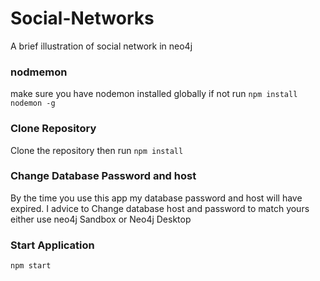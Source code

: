 # Social-Networks
A brief illustration of social network in neo4j

### nodmemon
make sure you have nodemon installed globally if not run ```npm install nodemon -g ```

### Clone Repository
Clone the repository then run ```npm install ```

### Change Database Password and host

By the time you use this app my database password and host will have expired. I advice to Change database host and password to match yours either use neo4j Sandbox or Neo4j Desktop 

### Start Application

```npm start```

